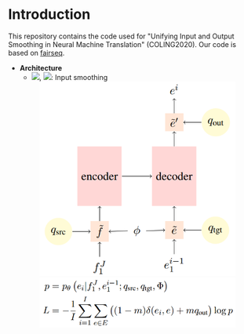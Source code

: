 # Introduction
This repository contains the code used for "Unifying Input and Output Smoothing in Neural Machine Translation" (COLING2020). Our code is based on
[fairseq](https://github.com/pytorch/fairseq).

* **Architecture**
  + <img src="https://render.githubusercontent.com/render/math?math=q_{src}">, <img src="https://render.githubusercontent.com/render/math?math=q_{tgt}">: Input smoothing
  <div align=center>
  <img src="./images/arch.png"/ width="400px"> <br/>
  <img src="./images/formula.png"/ width="400px">
  </div>
  


